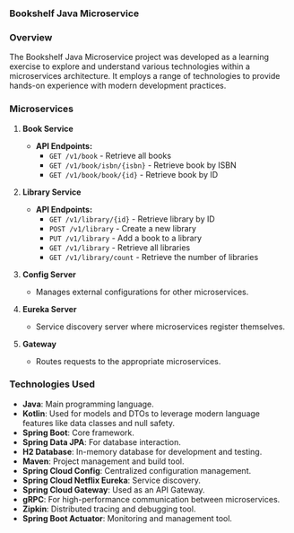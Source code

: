 ### Bookshelf Java Microservice

### Overview
The Bookshelf Java Microservice project was developed as a learning exercise to explore and understand various technologies within a microservices architecture. It employs a range of technologies to provide hands-on experience with modern development practices.

### Microservices

1. **Book Service**
   - **API Endpoints:**
     - `GET /v1/book` - Retrieve all books
     - `GET /v1/book/isbn/{isbn}` - Retrieve book by ISBN
     - `GET /v1/book/book/{id}` - Retrieve book by ID

2. **Library Service**
   - **API Endpoints:**
     - `GET /v1/library/{id}` - Retrieve library by ID
     - `POST /v1/library` - Create a new library
     - `PUT /v1/library` - Add a book to a library
     - `GET /v1/library` - Retrieve all libraries
     - `GET /v1/library/count` - Retrieve the number of libraries

3. **Config Server**
   - Manages external configurations for other microservices.

4. **Eureka Server**
   - Service discovery server where microservices register themselves.

5. **Gateway**
   - Routes requests to the appropriate microservices.

### Technologies Used

- **Java**: Main programming language.
- **Kotlin**: Used for models and DTOs to leverage modern language features like data classes and null safety.
- **Spring Boot**: Core framework.
- **Spring Data JPA**: For database interaction.
- **H2 Database**: In-memory database for development and testing.
- **Maven**: Project management and build tool.
- **Spring Cloud Config**: Centralized configuration management.
- **Spring Cloud Netflix Eureka**: Service discovery.
- **Spring Cloud Gateway**: Used as an API Gateway.
- **gRPC**: For high-performance communication between microservices.
- **Zipkin**: Distributed tracing and debugging tool.
- **Spring Boot Actuator**: Monitoring and management tool.

